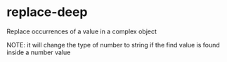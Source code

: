 # replace-deep
Replace occurrences of a value in a complex object

NOTE: it will change the type of number to string if the find value is found inside a number value
